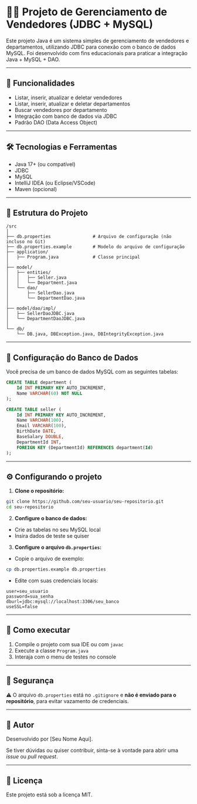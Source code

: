 # 🧑‍💼 Projeto de Gerenciamento de Vendedores (JDBC + MySQL)

Este projeto Java é um sistema simples de gerenciamento de vendedores e departamentos, utilizando JDBC para conexão com o banco de dados MySQL. Foi desenvolvido com fins educacionais para praticar a integração Java + MySQL + DAO.

---

## 🧠 Funcionalidades

- Listar, inserir, atualizar e deletar vendedores
- Listar, inserir, atualizar e deletar departamentos
- Buscar vendedores por departamento
- Integração com banco de dados via JDBC
- Padrão DAO (Data Access Object)

---

## 🛠️ Tecnologias e Ferramentas

- Java 17+ (ou compatível)
- JDBC
- MySQL
- IntelliJ IDEA (ou Eclipse/VSCode)
- Maven (opcional)

---

## 📁 Estrutura do Projeto

```
/src
│
├── db.properties                # Arquivo de configuração (não incluso no Git)
├── db.properties.example        # Modelo do arquivo de configuração
├── application/
│   ├── Program.java             # Classe principal
│
├── model/
│   ├── entities/
│   │   ├── Seller.java
│   │   └── Department.java
│   └── dao/
│       ├── SellerDao.java
│       └── DepartmentDao.java
│
├── model/dao/impl/
│   ├── SellerDaoJDBC.java
│   └── DepartmentDaoJDBC.java
│
└── db/
    └── DB.java, DBException.java, DBIntegrityException.java
```

---

## 🧩 Configuração do Banco de Dados

Você precisa de um banco de dados MySQL com as seguintes tabelas:

```sql
CREATE TABLE department (
    Id INT PRIMARY KEY AUTO_INCREMENT,
    Name VARCHAR(60) NOT NULL
);

CREATE TABLE seller (
    Id INT PRIMARY KEY AUTO_INCREMENT,
    Name VARCHAR(100),
    Email VARCHAR(100),
    BirthDate DATE,
    BaseSalary DOUBLE,
    DepartmentId INT,
    FOREIGN KEY (DepartmentId) REFERENCES department(Id)
);
```

---

## ⚙️ Configurando o projeto

1. **Clone o repositório:**

```bash
git clone https://github.com/seu-usuario/seu-repositorio.git
cd seu-repositorio
```

2. **Configure o banco de dados:**

- Crie as tabelas no seu MySQL local
- Insira dados de teste se quiser

3. **Configure o arquivo `db.properties`:**

- Copie o arquivo de exemplo:

```bash
cp db.properties.example db.properties
```

- Edite com suas credenciais locais:

```properties
user=seu_usuario
password=sua_senha
dburl=jdbc:mysql://localhost:3306/seu_banco
useSSL=false
```

---

## 🚀 Como executar

1. Compile o projeto com sua IDE ou com `javac`
2. Execute a classe `Program.java`
3. Interaja com o menu de testes no console

---

## 🔐 Segurança

⚠️ O arquivo `db.properties` está no `.gitignore` e **não é enviado para o repositório**, para evitar vazamento de credenciais.

---

## 📌 Autor

Desenvolvido por [Seu Nome Aqui].

Se tiver dúvidas ou quiser contribuir, sinta-se à vontade para abrir uma *issue* ou *pull request*.

---

## 📜 Licença

Este projeto está sob a licença MIT.
